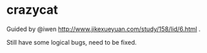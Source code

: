 crazycat
========

Guided by @iwen  http://www.jikexueyuan.com/study/158/lid/6.html .

Still have some logical bugs, need to be fixed.
